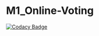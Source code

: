 # M1_Online-Voting

[![Codacy Badge](https://api.codacy.com/project/badge/Grade/9bd8621bcb18468e8369124ded971e15)](https://app.codacy.com/gh/Pavan2911/M1_Bank_Maintanance?utm_source=github.com&utm_medium=referral&utm_content=Pavan2911/M1_Bank_Maintanance&utm_campaign=Badge_Grade_Settings)